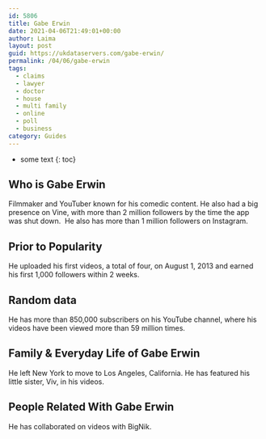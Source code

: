 ```yaml
---
id: 5806
title: Gabe Erwin
date: 2021-04-06T21:49:01+00:00
author: Laima
layout: post
guid: https://ukdataservers.com/gabe-erwin/
permalink: /04/06/gabe-erwin
tags:
  - claims
  - lawyer
  - doctor
  - house
  - multi family
  - online
  - poll
  - business
category: Guides
---
```


* some text
{: toc}


## Who is Gabe Erwin
                  
                  
                  
Filmmaker and YouTuber known for his comedic content. He also had a big presence on Vine, with more than 2 million followers by the time the app was shut down.  He also has more than 1 million followers on Instagram.
                  
              
            
              
            
                
                
                
## Prior to Popularity
                  
                  
                  
He uploaded his first videos, a total of four, on August 1, 2013 and earned his first 1,000 followers within 2 weeks.
                  
              
            
              
            
                
                
                
## Random data
                  
                  
                  
He has more than 850,000 subscribers on his YouTube channel, where his videos have been viewed more than 59 million times.
                  
              
            
              
            
                
                
                
## Family & Everyday Life of Gabe Erwin
                  
                  
                  
He left New York to move to Los Angeles, California. He has featured his little sister, Viv, in his videos.
                  
              
            
              
            
                
                
                
## People Related With Gabe Erwin
                  
                  
                  
He has collaborated on videos with BigNik.
                  
              
            
              
            
                
              
            
              
              
            
            
              
            
          
          
          